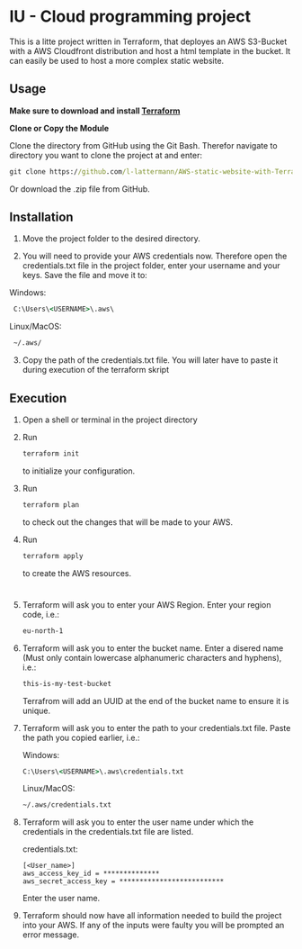 # IU - Cloud programming project
This is a litte project written in Terraform, that deployes an AWS S3-Bucket with a AWS Cloudfront distribution and host a html template in the bucket. It can easily be used to host a more complex static website.
## Usage

**Make sure to download and install [Terraform](https://developer.hashicorp.com/terraform/downloads)**

**Clone or Copy the Module**

   Clone the directory from GitHub using the Git Bash.
Therefor navigate to directory you want to clone the project at and enter:
````cmd
git clone https://github.com/l-lattermann/AWS-static-website-with-Terraform.git
````

Or download the .zip file from GitHub.

## Installation
1. Move the project folder to the desired directory. 

2. You will need to provide your AWS credentials now. Therefore open the credentials.txt file in the project folder, enter your username and your keys. Save the file and move it to:

Windows:
```cmd
 C:\Users\<USERNAME>\.aws\
```

Linux/MacOS:
```cmd
 ~/.aws/
```

3. Copy the path of the credentials.txt file. You will later have to paste it during execution of the terraform skript


## Execution
1. Open a shell or terminal in the project directory

2. Run 
   ````cmd
   terraform init
   ````
   to initialize your configuration.

3. Run 
   ````cmd
   terraform plan
   ````
    to check out the changes that will be made to your AWS.

5. Run 
   ````cmd
   terraform apply
   ````
    to create the AWS resources.
    #

6. Terraform will ask you to enter your AWS Region. Enter your region code, i.e.:
   ````cmd
   eu-north-1
   ````
6. Terraform will ask you to enter the bucket name. Enter a disered name (Must only contain lowercase alphanumeric characters and hyphens), i.e.:
   ````cmd
   this-is-my-test-bucket
   ````
   Terrafrom will add an UUID at the end of the bucket name to ensure it is unique.
   
7. Terraform will ask you to enter the path to your credentials.txt file. Paste the path you copied earlier, i.e.:

   Windows:
   ````cmd
   C:\Users\<USERNAME>\.aws\credentials.txt
   ````
   Linux/MacOS:
   ````cmd
   ~/.aws/credentials.txt
   ````
8. Terraform will ask you to enter the user name under which the credentials in the credentials.txt file are listed.

   credentials.txt:
   ```
   [<User_name>]
   aws_access_key_id = **************
   aws_secret_access_key = **************************
   ````

   Enter the user name.

9. Terraform should now have all information needed to build the project into your AWS. If any of the inputs were faulty you will be prompted an error message.